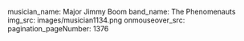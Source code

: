 musician_name: Major Jimmy Boom
band_name: The Phenomenauts
img_src: images/musician1134.png
onmouseover_src: 
pagination_pageNumber: 1376